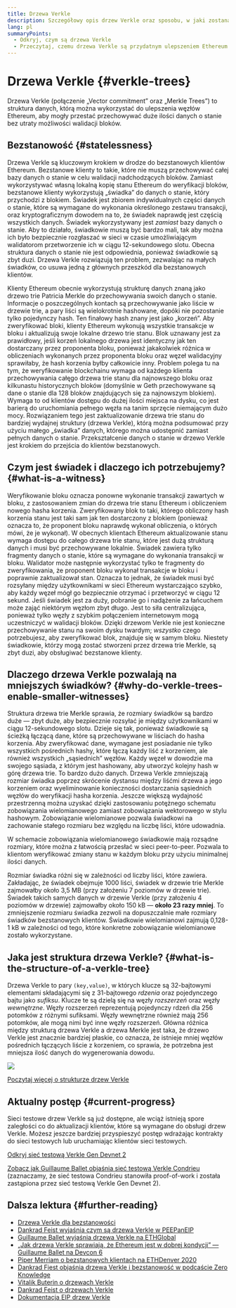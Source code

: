 ```yaml
---
title: Drzewa Verkle
description: Szczegółowy opis drzew Verkle oraz sposobu, w jaki zostaną wykorzystane do ulepszenia Ethereum
lang: pl
summaryPoints:
  - Odkryj, czym są drzewa Verkle
  - Przeczytaj, czemu drzewa Verkle są przydatnym ulepszeniem Ethereum
---
```


# Drzewa Verkle {#verkle-trees}

Drzewa Verkle (połączenie „Vector commitment” oraz „Merkle Trees”) to struktura danych, którą można wykorzystać do ulepszenia węzłów Ethereum, aby mogły przestać przechowywać duże ilości danych o stanie bez utraty możliwości walidacji bloków.

## Bezstanowość {#statelessness}

Drzewa Verkle są kluczowym krokiem w drodze do bezstanowych klientów Ethereum. Bezstanowe klienty to takie, które nie muszą przechowywać całej bazy danych o stanie w celu walidacji nadchodzących bloków. Zamiast wykorzystywać własną lokalną kopię stanu Ethereum do weryfikacji bloków, bezstanowe klienty wykorzystują „świadka” do danych o stanie, który przychodzi z blokiem. Świadek jest zbiorem indywidualnych części danych o stanie, które są wymagane do wykonania określonego zestawu transakcji, oraz kryptograficznym dowodem na to, że świadek naprawdę jest częścią wszystkich danych. Świadek wykorzystywany jest _zamiast_ bazy danych o stanie. Aby to działało, świadkowie muszą być bardzo mali, tak aby można ich było bezpiecznie rozgłaszać w sieci w czasie umożliwiającym walidatorom przetworzenie ich w ciągu 12-sekundowego slotu. Obecna struktura danych o stanie nie jest odpowiednia, ponieważ świadkowie są zbyt duzi. Drzewa Verkle rozwiązują ten problem, zezwalając na małych świadków, co usuwa jedną z głównych przeszkód dla bezstanowych klientów.

<ExpandableCard title="Dlaczego chcemy bezstanowych klientów?" eventCategory="/roadmap/verkle-trees" eventName="clicked why do we want stateless clients?">

Klienty Ethereum obecnie wykorzystują strukturę danych znaną jako drzewo trie Patricia Merkle do przechowywania swoich danych o stanie. Informacje o poszczególnych kontach są przechowywanie jako liście w drzewie trie, a pary liści są wielokrotnie hashowane, dopóki nie pozostanie tylko pojedynczy hash. Ten finałowy hash znany jest jako „korzeń”. Aby zweryfikować bloki, klienty Ethereum wykonują wszystkie transakcje w bloku i aktualizują swoje lokalne drzewo trie stanu. Blok uznawany jest za prawidłowy, jeśli korzeń lokalnego drzewa jest identyczny jak ten dostarczany przez proponenta bloku, ponieważ jakakolwiek różnica w obliczeniach wykonanych przez proponenta bloku oraz węzeł walidacyjny sprawiłaby, że hash korzenia byłby całkowicie inny. Problem polega tu na tym, że weryfikowanie blockchainu wymaga od każdego klienta przechowywania całęgo drzewa trie stanu dla najnowszego bloku oraz kilkunastu historycznych bloków (domyślnie w Geth przechowywane są dane o stanie dla 128 bloków znajdujących się za najnowszym blokiem). Wymaga to od klientów dostępu do dużej ilości miejsca na dysku, co jest barierą do uruchomiania pełnego węzła na tanim sprzęcie niemającym dużo mocy. Rozwiązaniem tego jest zaktualizowanie drzewa trie stanu do bardziej wydajnej struktury (drzewa Verkle), którą można podsumować przy użyciu małego „świadka” danych, którego można udostępnić zamiast pełnych danych o stanie. Przekształcenie danych o stanie w drzewo Verkle jest krokiem do przejścia do klientów bezstanowych.

</ExpandableCard>

## Czym jest świadek i dlaczego ich potrzebujemy? {#what-is-a-witness}

Weryfikowanie bloku oznacza ponowne wykonanie transakcji zawartych w bloku, z zastosowaniem zmian do drzewa trie stanu Ethereum i obliczeniem nowego hasha korzenia. Zweryfikowany blok to taki, którego obliczony hash korzenia stanu jest taki sam jak ten dostarczony z blokiem (ponieważ oznacza to, że proponent bloku naprawdę wykonał obliczenia, o których mówi, że je wykonał). W obecnych klientach Ethereum aktualizowanie stanu wymaga dostępu do całego drzewa trie stanu, które jest dużą strukturą danych i musi być przechowywane lokalnie. Świadek zawiera tylko fragmenty danych o stanie, które są wymagane do wykonania transakcji w bloku. Walidator może następnie wykorzystać tylko te fragmenty do zweryfikowania, że proponent bloku wykonał transakcje w bloku i poprawnie zaktualizował stan. Oznacza to jednak, że świadek musi być rozsyłany między użytkownikami w sieci Ethereum wystarczająco szybko, aby każdy węzeł mógł go bezpiecznie otrzymać i przetworzyć w ciągu 12 sekund. Jeśli świadek jest za duży, pobranie go i nadążenie za łańcuchem może zająć niektórym węzłom zbyt długo. Jest to siła centralizująca, ponieważ tylko węzły z szybkim połączeniem internetowym mogą uczestniczyć w walidacji bloków. Dzięki drzewom Verkle nie jest konieczne przechowywanie stanu na swoim dysku twardym; _wszystko_ czego potrzebujesz, aby zweryfikować blok, znajduje się w samym bloku. Niestety świadkowie, którzy mogą zostać stworzeni przez drzewa trie Merkle, są zbyt duzi, aby obsługiwać bezstanowe klienty.

## Dlaczego drzewa Verkle pozwalają na mniejszych świadków? {#why-do-verkle-trees-enable-smaller-witnesses}

Struktura drzewa trie Merkle sprawia, że rozmiary świadków są bardzo duże — zbyt duże, aby bezpiecznie rozsyłać je między użytkownikami w ciągu 12-sekundowego slotu. Dzieje się tak, ponieważ świadkowie są ścieżką łączącą dane, które są przechowywane w liściach do hasha korzenia. Aby zweryfikować dane, wymagane jest posiadanie nie tylko wszystkich pośrednich hashy, które łączą każdy liść z korzeniem, ale również wszystkich „sąsiednich” węzłów. Każdy węzeł w dowodzie ma swojego sąsiada, z którym jest hashowany, aby utworzyć kolejny hash w górę drzewa trie. To bardzo dużo danych. Drzewa Verkle zmniejszają rozmiar świadka poprzez skrócenie dystansu między liśćmi drzewa a jego korzeniem oraz wyeliminowanie konieczności dostarczania sąsiednich węzłów do weryfikacji hasha korzenia. Jeszcze większą wydajność przestrzenną można uzyskać dzięki zastosowaniu potężnego schematu zobowiązania wielomianowego zamiast zobowiązania wektorowego w stylu hashowym. Zobowiązanie wielomianowe pozwala świadkowi na zachowanie stałego rozmiaru bez względu na liczbę liści, które udowadnia.

W schemacie zobowiązania wielomianowego świadkowie mają rozsądne rozmiary, które można z łatwością przesłać w sieci peer-to-peer. Pozwala to klientom weryfikować zmiany stanu w każdym bloku przy użyciu minimalnej ilości danych.

<ExpandableCard title="O ile dokładnie drzewa Verkle mogą zmniejszyć rozmiar świadka?" eventCategory="/roadmap/verkle-trees" eventName="clicked exactly how much can Verkle trees reduce witness size?">

Rozmiar świadka różni się w zależności od liczby liści, które zawiera. Zakładając, że świadek obejmuje 1000 liści, świadek w drzewie trie Merkle zajmowałby około 3,5 MB (przy założeniu 7 poziomów w drzewie trie). Świadek takich samych danych w drzewie Verkle (przy założeniu 4 poziomów w drzewie) zajmowałby około 150 kB — **około 23 razy mniej**. To zmniejszenie rozmiaru świadka zezwoli na dopuszczalnie małe rozmiary świadków bezstanowych klientów. Świadkowie wielomianowi zajmują 0,128-1 kB w zależności od tego, które konkretne zobowiązanie wielomianowe zostało wykorzystane.

</ExpandableCard>

## Jaka jest struktura drzewa Verkle? {#what-is-the-structure-of-a-verkle-tree}

Drzewa Verkle to pary `(key,value)`, w których klucze są 32-bajtowymi elementami składającymi się z 31-bajtowego _rdzenia_ oraz pojedynczego bajtu jako _sufiksu_. Klucze te są dzielą się na węzły _rozszerzeń_ oraz węzły _wewnętrzne_. Węzły rozszerzeń reprezentują pojedynczy rdzeń dla 256 potomków z różnymi sufiksami. Węzły wewnętrzne również mają 256 potomków, ale mogą nimi być inne węzły rozszerzeń. Główna różnica między strukturą drzewa Verkle a drzewa Merkle jest taka, że drzewo Verkle jest znacznie bardziej płaskie, co oznacza, że istnieje mniej węzłów pośrednich łączących liście z korzeniem, co sprawia, że potrzebna jest mniejsza ilość danych do wygenerowania dowodu.

![](./verkle.png)

[Poczytaj więcej o strukturze drzew Verkle](https://blog.ethereum.org/2021/12/02/verkle-tree-structure)

## Aktualny postęp {#current-progress}

Sieci testowe drzew Verkle są już dostępne, ale wciąż istnieją spore zaległości co do aktualizacji klientów, które są wymagane do obsługi drzew Verkle. Możesz jeszcze bardziej przyspieszyć postęp wdrażając kontrakty do sieci testowych lub uruchamiając klientów sieci testowych.

[Odkryj sieć testową Verkle Gen Devnet 2](https://verkle-gen-devnet-2.ethpandaops.io/)

[Zobacz jak Guillaume Ballet objaśnia sieć testową Verkle Condrieu](https://www.youtube.com/watch?v=cPLHFBeC0Vg) (zaznaczamy, że sieć testowa Condrieu stanowiła proof-of-work i została zastąpiona przez sieć testową Verkle Gen Devnet 2).

## Dalsza lektura {#further-reading}

- [Drzewa Verkle dla bezstanowości](https://verkle.info/)
- [Dankrad Feist wyjaśnia czym są drzewa Verkle w PEEPanEIP](https://www.youtube.com/watch?v=RGJOQHzg3UQ)
- [Guillaume Ballet wyjaśnia drzewa Verkle na ETHGlobal](https://www.youtube.com/watch?v=f7bEtX3Z57o)
- [„Jak drzewa Verkle sprawiają, że Ethereum jest w dobrej kondycji” — Guillaume Ballet na Devcon 6](https://www.youtube.com/watch?v=Q7rStTKwuYs)
- [Piper Merriam o bezstanowych klientach na ETHDenver 2020](https://www.youtube.com/watch?v=0yiZJNciIJ4)
- [Dankrad Fiest objaśnia drzewa Verkle i bezstanowość w podcaście Zero Knowledge](https://zeroknowledge.fm/episode-202-stateless-ethereum-verkle-tries-with-dankrad-feist/)
- [Vitalik Buterin o drzewach Verkle](https://vitalik.eth.limo/general/2021/06/18/verkle.html)
- [Dankrad Feist o drzewach Verkle](https://dankradfeist.de/ethereum/2021/06/18/verkle-trie-for-eth1.html)
- [Dokumentacja EIP drzew Verkle](https://notes.ethereum.org/@vbuterin/verkle_tree_eip#Illustration)
